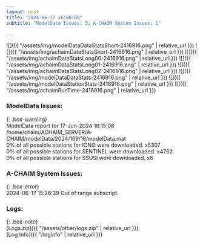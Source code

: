 ```yaml
---
layout: post
title: "2024-06-17 16:00:00"
subtitle: "ModelData Issues: 3; A-CHAIM System Issues: 1"

---
```


![]({{ "/assets/img/modelDataDataStatsShort-2416916.png" | relative_url }})
![]({{ "/assets/img/achaimDataStatsShort-2416916.png" | relative_url }})
![]({{ "/assets/img/achaimDataStatsLong00-2416916.png" | relative_url }})
![]({{ "/assets/img/achaimDataStatsLong01-2416916.png" | relative_url }})
![]({{ "/assets/img/achaimDataStatsLong02-2416916.png" | relative_url }})
![]({{ "/assets/img/modelDataDataStats-2416916.png" | relative_url }})
![]({{ "/assets/img/modelDataStationStats-2416916.png" | relative_url }})
![]({{ "/assets/img/achaimRunTime-2416916.png" | relative_url }})


### ModelData Issues:  
  
{: .box-warning}  
 ModelData report for 17-Jun-2024 16:15:08   
 /home/chaim/ACHAIM_SERVER/A-CHAIM/modelData/2024/169/16/modelData.mat   
 0% of all possible stations for IONO were downloaded. x5307   
 0% of all possible stations for SENTINEL were downloaded. x4762   
 0% of all possible stations for SSUSI were downloaded. x6   
  
### A-CHAIM System Issues:  
  
{: .box-error}  
2024-06-17 15:26:39 Out of range subscript.  

### Logs:  
  
{: .box-note}  
[Logs.zip]({{ "/assets/other/logs.zip" | relative_url }})  
[Log Info]({{ "/logInfo" | relative_url }})  
